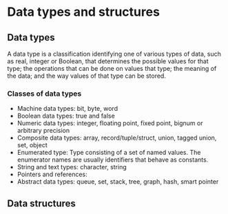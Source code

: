 # Data types and structures

## Data types

A data type is a classification identifying one of various types of data,
such as real, integer or Boolean, that determines the possible values for that type;
the operations that can be done on values that type; the meaning of the data; and the
way values of that type can be stored.

### Classes of data types

* Machine data types: bit, byte, word
* Boolean data types: true and false
* Numeric data types: integer, floating point, fixed point, bignum or arbitrary precision
* Composite data types: array, record/tuple/struct, union, tagged union, set, object
* Enumerated type: Type consisting of a set of named values. The enumerator names are usually
  identifiers that behave as constants.
* String and text types: character, string
* Pointers and references:
* Abstract data types: queue, set, stack, tree, graph, hash, smart pointer


## Data structures

